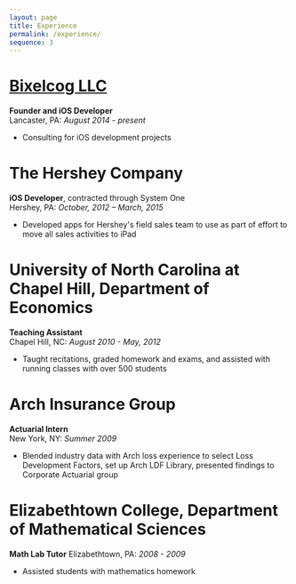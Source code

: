 ```yaml
---
layout: page
title: Experience
permalink: /experience/
sequence: 3
---
```


# [Bixelcog LLC](http://www.bixelcog.com)
**Founder and iOS Developer**  
Lancaster, PA: *August 2014 - present*

- Consulting for iOS development projects

# The Hershey Company
**iOS Developer**, contracted through System One  
Hershey, PA: *October, 2012 – March, 2015*

- Developed apps for Hershey's field sales team to use as part of effort to move all sales activities to iPad

# University of North Carolina at Chapel Hill, Department of Economics
**Teaching Assistant**  
Chapel Hill, NC: *August 2010 - May, 2012*

- Taught recitations, graded homework and exams, and assisted with running classes with over 500 students

# Arch Insurance Group
**Actuarial Intern**  
New York, NY: *Summer 2009*

- Blended industry data with Arch loss experience to select Loss Development Factors, set up Arch LDF Library, presented findings to Corporate Actuarial group

# Elizabethtown College, Department of Mathematical Sciences
**Math Lab Tutor**
Elizabethtown, PA: *2008 - 2009*

- Assisted students with mathematics homework
